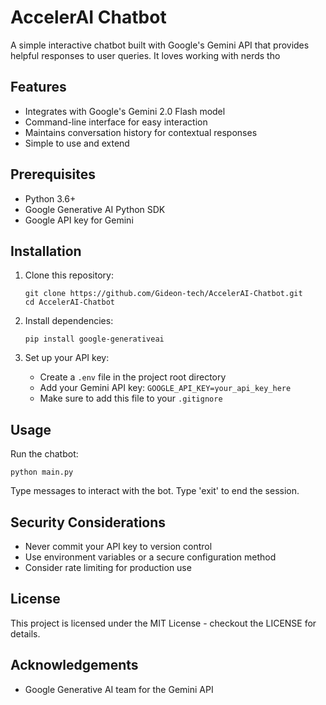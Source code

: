 # AccelerAI Chatbot

A simple interactive chatbot built with Google's Gemini API that provides helpful responses to user queries. It loves working with nerds tho

## Features

- Integrates with Google's Gemini 2.0 Flash model
- Command-line interface for easy interaction
- Maintains conversation history for contextual responses
- Simple to use and extend

## Prerequisites

- Python 3.6+
- Google Generative AI Python SDK
- Google API key for Gemini

## Installation

1. Clone this repository:
   ```
   git clone https://github.com/Gideon-tech/AccelerAI-Chatbot.git
   cd AccelerAI-Chatbot
   ```

2. Install dependencies:
   ```
   pip install google-generativeai
   ```

3. Set up your API key:
   - Create a `.env` file in the project root directory
   - Add your Gemini API key: `GOOGLE_API_KEY=your_api_key_here`
   - Make sure to add this file to your `.gitignore`

## Usage

Run the chatbot:

```
python main.py
```

Type messages to interact with the bot. Type 'exit' to end the session.

## Security Considerations

- Never commit your API key to version control
- Use environment variables or a secure configuration method
- Consider rate limiting for production use

## License

This project is licensed under the MIT License - checkout the LICENSE for details.

## Acknowledgements

- Google Generative AI team for the Gemini API
